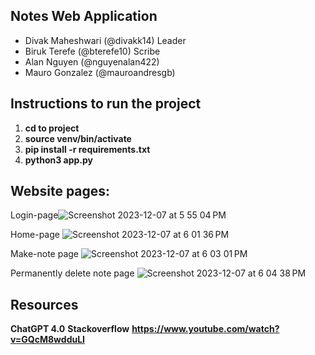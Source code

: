 ## Notes Web Application
- Divak Maheshwari (@divakk14) Leader
- Biruk Terefe (@bterefe10) Scribe
- Alan Nguyen (@nguyenalan422)
- Mauro Gonzalez (@mauroandresgb)

## Instructions to run the project ##
1. **cd to project**
2. **source venv/bin/activate**
3. **pip install -r requirements.txt** 
4. **python3 app.py** 


## Website pages: 

Login-page![Screenshot 2023-12-07 at 5 55 04 PM](https://github.com/divakk14/CMPE_131_Project/assets/90079924/80c2cd9f-b4cf-4c14-a98c-737badf49bfa)

Home-page ![Screenshot 2023-12-07 at 6 01 36 PM](https://github.com/divakk14/CMPE_131_Project/assets/90079924/e93b8480-4cb9-453d-ac13-b73abedc377a)

Make-note page ![Screenshot 2023-12-07 at 6 03 01 PM](https://github.com/divakk14/CMPE_131_Project/assets/90079924/c0eec6bb-cff7-4fd7-b78f-f643e24c327a)

Permanently delete note page ![Screenshot 2023-12-07 at 6 04 38 PM](https://github.com/divakk14/CMPE_131_Project/assets/90079924/36e6316a-e92b-489d-ab62-dac7b1868aab)

## Resources ## 

**ChatGPT 4.0**
**Stackoverflow**
**https://www.youtube.com/watch?v=GQcM8wdduLI**
